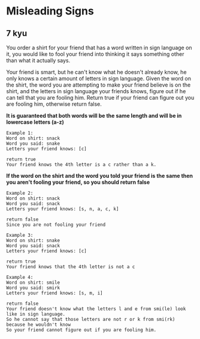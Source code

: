 # Misleading Signs
## 7 kyu

You order a shirt for your friend that has a word written in sign language on it, you would like to fool your friend into thinking it says something other than what it actually says.

Your friend is smart, but he can't know what he doesn't already know, he only knows a certain amount of letters in sign language. Given the word on the shirt, the word you are attempting to make your friend believe is on the shirt, and the letters in sign language your friends knows, figure out if he can tell that you are fooling him. Return true if your friend can figure out you are fooling him, otherwise return false.

**It is guaranteed that both words will be the same length and will be in lowercase letters (a-z)**


```
Example 1:
Word on shirt: snack
Word you said: snake
Letters your friend knows: [c]

return true
Your friend knows the 4th letter is a c rather than a k.
```

**If the word on the shirt and the word you told your friend is the same then you aren't fooling your friend, so you should return false**
```
Example 2:
Word on shirt: snack
Word you said: snack
Letters your friend knows: [s, n, a, c, k]

return false
Since you are not fooling your friend
```
```
Example 3:
Word on shirt: snake
Word you said: snack
Letters your friend knows: [c]

return true
Your friend knows that the 4th letter is not a c
```
```
Example 4:
Word on shirt: smile
Word you said: smirk
Letters your friend knows: [s, m, i]

return false
Your friend doesn't know what the letters l and e from smi(le) look like in sign language.
So he cannot say that those letters are not r or k from smi(rk) because he wouldn't know
So your friend cannot figure out if you are fooling him.
```

